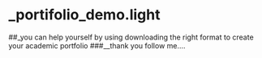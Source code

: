 # _portifolio_demo.light
##_you can help yourself by using downloading the right format to create your academic portfolio
###__thank you follow me....
